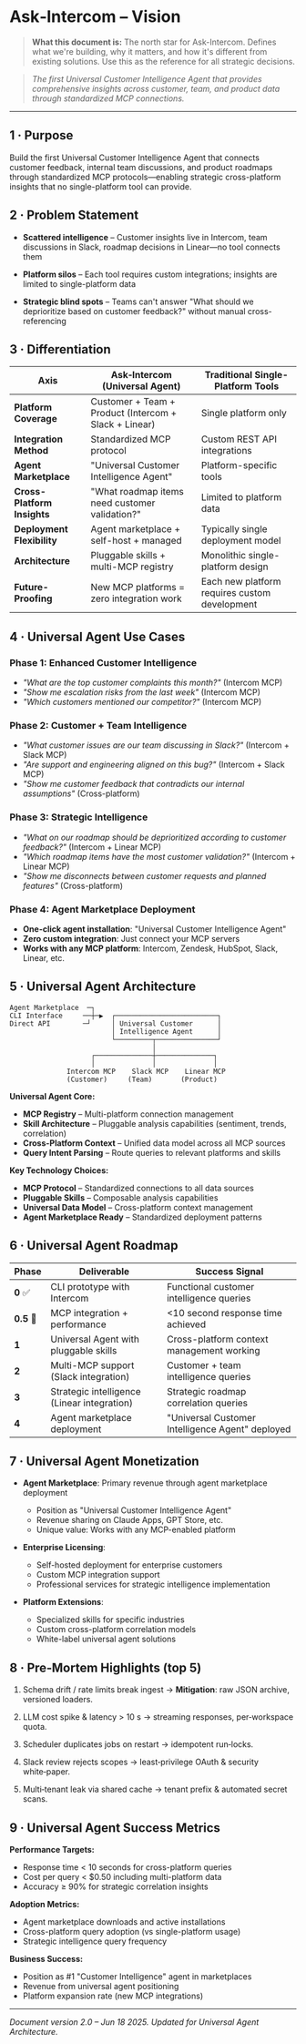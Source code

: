 # Ask‑Intercom – Vision

> **What this document is:** The north star for Ask-Intercom. Defines what we're building, why it matters, and how it's different from existing solutions. Use this as the reference for all strategic decisions.

> _The first Universal Customer Intelligence Agent that provides comprehensive insights across customer, team, and product data through standardized MCP connections._

---

## 1 · Purpose

Build the first Universal Customer Intelligence Agent that connects customer feedback, internal team discussions, and product roadmaps through standardized MCP protocols—enabling strategic cross-platform insights that no single-platform tool can provide.

## 2 · Problem Statement

- **Scattered intelligence** – Customer insights live in Intercom, team discussions in Slack, roadmap decisions in Linear—no tool connects them

- **Platform silos** – Each tool requires custom integrations; insights are limited to single-platform data

- **Strategic blind spots** – Teams can't answer "What should we deprioritize based on customer feedback?" without manual cross-referencing


## 3 · Differentiation

|Axis|Ask‑Intercom (Universal Agent)|Traditional Single-Platform Tools|
|---|---|---|
|**Platform Coverage**|Customer + Team + Product (Intercom + Slack + Linear)|Single platform only|
|**Integration Method**|Standardized MCP protocol|Custom REST API integrations|
|**Agent Marketplace**|"Universal Customer Intelligence Agent"|Platform-specific tools|
|**Cross-Platform Insights**|"What roadmap items need customer validation?"|Limited to platform data|
|**Deployment Flexibility**|Agent marketplace + self-host + managed|Typically single deployment model|
|**Architecture**|Pluggable skills + multi-MCP registry|Monolithic single-platform design|
|**Future-Proofing**|New MCP platforms = zero integration work|Each new platform requires custom development|

## 4 · Universal Agent Use Cases

### Phase 1: Enhanced Customer Intelligence
- _"What are the top customer complaints this month?"_ (Intercom MCP)
- _"Show me escalation risks from the last week"_ (Intercom MCP)
- _"Which customers mentioned our competitor?"_ (Intercom MCP)

### Phase 2: Customer + Team Intelligence  
- _"What customer issues are our team discussing in Slack?"_ (Intercom + Slack MCP)
- _"Are support and engineering aligned on this bug?"_ (Intercom + Slack MCP)
- _"Show me customer feedback that contradicts our internal assumptions"_ (Cross-platform)

### Phase 3: Strategic Intelligence
- _"What on our roadmap should be deprioritized according to customer feedback?"_ (Intercom + Linear MCP)
- _"Which roadmap items have the most customer validation?"_ (Intercom + Linear MCP)
- _"Show me disconnects between customer requests and planned features"_ (Cross-platform)

### Phase 4: Agent Marketplace Deployment
- **One-click agent installation**: "Universal Customer Intelligence Agent"
- **Zero custom integration**: Just connect your MCP servers
- **Works with any MCP platform**: Intercom, Zendesk, HubSpot, Slack, Linear, etc.


## 5 · Universal Agent Architecture

```
Agent Marketplace  ─┐
CLI Interface     ──┼─▶  ┌─────────────────────────┐
Direct API        ─┘     │ Universal Customer      │
                         │ Intelligence Agent      │
                         └─────────┬───────────────┘
                                   │
                    ┌──────────────┼──────────────┐
                    │              │              │
              Intercom MCP    Slack MCP    Linear MCP
              (Customer)     (Team)       (Product)
```

**Universal Agent Core:**
- **MCP Registry** – Multi-platform connection management
- **Skill Architecture** – Pluggable analysis capabilities (sentiment, trends, correlation)
- **Cross-Platform Context** – Unified data model across all MCP sources
- **Query Intent Parsing** – Route queries to relevant platforms and skills

**Key Technology Choices:**
- **MCP Protocol** – Standardized connections to all data sources
- **Pluggable Skills** – Composable analysis capabilities
- **Universal Data Model** – Cross-platform context management
- **Agent Marketplace Ready** – Standardized deployment patterns

## 6 · Universal Agent Roadmap

|Phase|Deliverable|Success Signal|
|---|---|---|
|**0** ✅|CLI prototype with Intercom|Functional customer intelligence queries|
|**0.5** 🔄|MCP integration + performance|<10 second response time achieved|
|**1**|Universal Agent with pluggable skills|Cross-platform context management working|
|**2**|Multi-MCP support (Slack integration)|Customer + team intelligence queries|
|**3**|Strategic intelligence (Linear integration)|Strategic roadmap correlation queries|
|**4**|Agent marketplace deployment|"Universal Customer Intelligence Agent" deployed|

## 7 · Universal Agent Monetization

- **Agent Marketplace**: Primary revenue through agent marketplace deployment
  - Position as "Universal Customer Intelligence Agent" 
  - Revenue sharing on Claude Apps, GPT Store, etc.
  - Unique value: Works with any MCP-enabled platform

- **Enterprise Licensing**: 
  - Self-hosted deployment for enterprise customers
  - Custom MCP integration support
  - Professional services for strategic intelligence implementation

- **Platform Extensions**:
  - Specialized skills for specific industries
  - Custom cross-platform correlation models
  - White-label universal agent solutions


## 8 · Pre‑Mortem Highlights (top 5)

1. Schema drift / rate limits break ingest → **Mitigation**: raw JSON archive, versioned loaders.

2. LLM cost spike & latency > 10 s → streaming responses, per‑workspace quota.

3. Scheduler duplicates jobs on restart → idempotent run‑locks.

4. Slack review rejects scopes → least‑privilege OAuth & security white‑paper.

5. Multi‑tenant leak via shared cache → tenant prefix & automated secret scans.


## 9 · Universal Agent Success Metrics

**Performance Targets:**
- Response time < 10 seconds for cross-platform queries
- Cost per query < $0.50 including multi-platform data
- Accuracy ≥ 90% for strategic correlation insights

**Adoption Metrics:**
- Agent marketplace downloads and active installations
- Cross-platform query adoption (vs single-platform usage)
- Strategic intelligence query frequency

**Business Success:**
- Position as #1 "Customer Intelligence" agent in marketplaces
- Revenue from universal agent positioning
- Platform expansion rate (new MCP integrations)


---

_Document version 2.0 – Jun 18 2025. Updated for Universal Agent Architecture._
